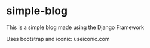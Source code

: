 # simple-blog
This is a simple blog made using the Django Framework

Uses bootstrap and iconic: useiconic.com
